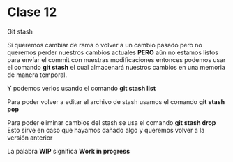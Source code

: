 # Clase 12 

Git stash

Sí queremos cambiar de rama o volver a un cambio pasado pero no queremos perder nuestros cambios actuales __PERO__ aún no estamos listos para envíar el commit con nuestras modificaciones entonces podemos usar el comando __git stash__ el cual almacenará nuestros cambios en una memoria de manera temporal. 

Y podemos verlos usando el comando __git stash list__ 

Para poder volver a editar el archivo de stash usamos el comando __git stash pop__ 

Para poder eliminar cambios del stash se usa el comando __git stash drop__ 
Esto sirve en caso que hayamos dañado algo y queremos volver a la versión anterior 

La palabra __WIP__ significa **Work in progress** 